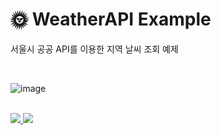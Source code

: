 # :sun_with_face: WeatherAPI Example

서울시 공공 API를 이용한 지역 날씨 조회 예제

</br>

![image](https://user-images.githubusercontent.com/19161231/47702006-02b1a300-dc5f-11e8-9223-ada8af453e87.png)



</br> 
<a href="mailto:dydtjr1994@gmail.com" target="_blank">
  <img 
src="https://img.shields.io/badge/E--mail-Yongseok%20choi-yellow.svg">
</a>
<a href="https://blog.naver.com/cys_star" target="_blank">
  <img 
src="https://img.shields.io/badge/Blog-cys__star%27s%20Blog-blue.svg">
</a>

